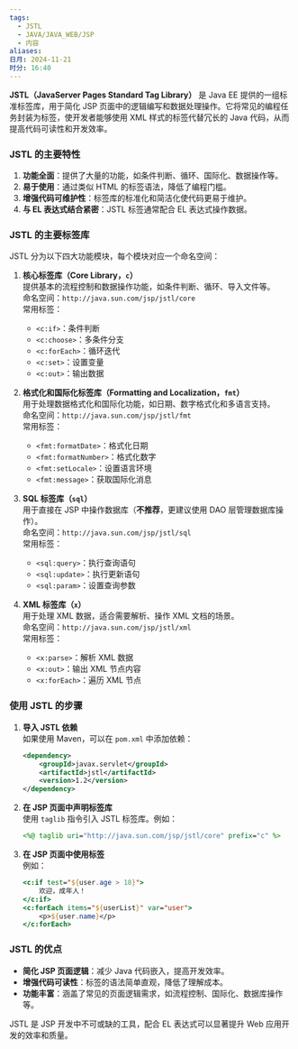 ```yaml
---
tags:
  - JSTL
  - JAVA/JAVA_WEB/JSP
  - 内容
aliases: 
日月: 2024-11-21
时分: 16:40
---
```

**JSTL（JavaServer Pages Standard Tag Library）** 是 Java EE 提供的一组标准标签库，用于简化 JSP 页面中的逻辑编写和数据处理操作。它将常见的编程任务封装为标签，使开发者能够使用 XML 样式的标签代替冗长的 Java 代码，从而提高代码可读性和开发效率。

### **JSTL 的主要特性**

1. **功能全面**：提供了大量的功能，如条件判断、循环、国际化、数据操作等。
2. **易于使用**：通过类似 HTML 的标签语法，降低了编程门槛。
3. **增强代码可维护性**：标签库的标准化和简洁化使代码更易于维护。
4. **与 EL 表达式结合紧密**：JSTL 标签通常配合 EL 表达式操作数据。

### **JSTL 的主要标签库**

JSTL 分为以下四大功能模块，每个模块对应一个命名空间：

1. **核心标签库（Core Library，`c`）**  
    提供基本的流程控制和数据操作功能，如条件判断、循环、导入文件等。  
    命名空间：`http://java.sun.com/jsp/jstl/core`  
    常用标签：
    
    - `<c:if>`：条件判断
    - `<c:choose>`：多条件分支
    - `<c:forEach>`：循环迭代
    - `<c:set>`：设置变量
    - `<c:out>`：输出数据
2. **格式化和国际化标签库（Formatting and Localization，`fmt`）**  
    用于处理数据格式化和国际化功能，如日期、数字格式化和多语言支持。  
    命名空间：`http://java.sun.com/jsp/jstl/fmt`  
    常用标签：
    
    - `<fmt:formatDate>`：格式化日期
    - `<fmt:formatNumber>`：格式化数字
    - `<fmt:setLocale>`：设置语言环境
    - `<fmt:message>`：获取国际化消息
3. **SQL 标签库（`sql`）**  
    用于直接在 JSP 中操作数据库（**不推荐**，更建议使用 DAO 层管理数据库操作）。  
    命名空间：`http://java.sun.com/jsp/jstl/sql`  
    常用标签：
    
    - `<sql:query>`：执行查询语句
    - `<sql:update>`：执行更新语句
    - `<sql:param>`：设置查询参数
4. **XML 标签库（`x`）**  
    用于处理 XML 数据，适合需要解析、操作 XML 文档的场景。  
    命名空间：`http://java.sun.com/jsp/jstl/xml`  
    常用标签：
    
    - `<x:parse>`：解析 XML 数据
    - `<x:out>`：输出 XML 节点内容
    - `<x:forEach>`：遍历 XML 节点

### **使用 JSTL 的步骤**

1. **导入 JSTL 依赖**  
    如果使用 Maven，可以在 `pom.xml` 中添加依赖：
    
    ```xml
    <dependency>
        <groupId>javax.servlet</groupId>
        <artifactId>jstl</artifactId>
        <version>1.2</version>
    </dependency>
    ```
    
2. **在 JSP 页面中声明标签库**  
    使用 `taglib` 指令引入 JSTL 标签库。例如：
    
    ```jsp
    <%@ taglib uri="http://java.sun.com/jsp/jstl/core" prefix="c" %>
    ```
    
3. **在 JSP 页面中使用标签**  
    例如：
    
    ```jsp
    <c:if test="${user.age > 18}">
        欢迎，成年人！
    </c:if>
    <c:forEach items="${userList}" var="user">
        <p>${user.name}</p>
    </c:forEach>
    ```
    

### **JSTL 的优点**

- **简化 JSP 页面逻辑**：减少 Java 代码嵌入，提高开发效率。
- **增强代码可读性**：标签的语法简单直观，降低了理解成本。
- **功能丰富**：涵盖了常见的页面逻辑需求，如流程控制、国际化、数据库操作等。

JSTL 是 JSP 开发中不可或缺的工具，配合 EL 表达式可以显著提升 Web 应用开发的效率和质量。